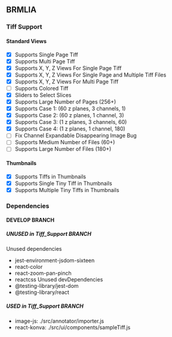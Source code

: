 ## BRMLIA
### Tiff Support

#### Standard Views
- [x] Supports Single Page Tiff
- [x] Supports Multi Page Tiff
- [x] Supports X, Y, Z Views For Single Page Tiff
- [x] Supports X, Y, Z Views For Single Page and Multiple Tiff Files
- [x] Supports X, Y, Z Views For Multi Page Tiff
- [ ] Supports Colored Tiff
- [x] Sliders to Select Slices
- [x] Supports Large Number of Pages (256+)
- [x] Supports Case 1: (60 z planes, 3 channels, 1)
- [x] Supports Case 2: (60 z planes, 1 channel, 3)
- [x] Supports Case 3: (1 z planes, 3 channels, 60)
- [x] Supports Case 4: (1 z planes, 1 channel, 180)
- [ ] Fix Channel Expandable Disappearing Image Bug
- [ ] Supports Medium Number of Files (60+)
- [ ] Supports Large Number of Files (180+)

#### Thumbnails
- [x] Supports Tiffs in Thumbnails
- [x] Supports Single Tiny Tiff in Thumbnails
- [x] Supports Multiple Tiny Tiffs in Thumbnails

### Dependencies
#### DEVELOP BRANCH
##### UNUSED in Tiff_Support BRANCH
Unused dependencies
* jest-environment-jsdom-sixteen
* react-color
* react-zoom-pan-pinch
* reactcss
Unused devDependencies
* @testing-library/jest-dom
* @testing-library/react

##### USED in Tiff_Support BRANCH
* image-js: ./src/annotator/importer.js
* react-konva: ./src/ui/components/sampleTiff.js
